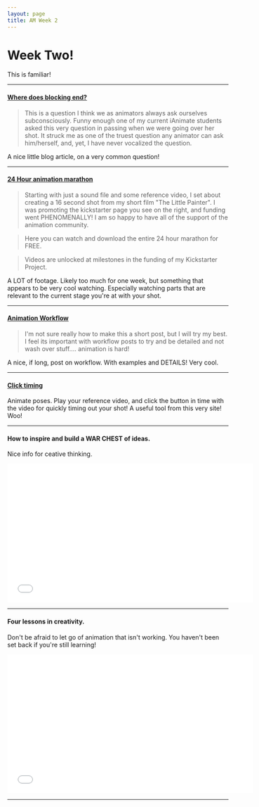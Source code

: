 ```yaml
---
layout: page
title: AM Week 2
---
```


# Week Two!

This is familiar!

----

#### [Where does blocking end?](http://www.animation-addicts.com/2012/07/01/where-does-blocking-end/)

>This is a question I think we as animators always ask ourselves subconsciously. Funny enough one of my current iAnimate students asked this very question in passing when we were going over her shot. It struck me as one of the truest question any animator can ask him/herself, and, yet, I have never vocalized the question.

A nice little blog article, on a very common question!

----

#### [24 Hour animation marathon](http://www.kennyroy.com/public/24-Hour-Marathon-Video-Download-Page.cfm)

> Starting with just a sound file and some reference video, I set about creating a 16 second shot from my short film "The Little Painter".  I was promoting the kickstarter page you see on the right, and funding went PHENOMENALLY!  I am so happy to have all of the support of the animation community.

>Here you can watch and download the entire 24 hour marathon for FREE.

>Videos are unlocked at milestones in the funding of my  Kickstarter Project.

A LOT of footage. Likely too much for one week, but something that appears to be very cool watching. Especially watching parts that are relevant to the current stage you're at with your shot.

----

#### [Animation Workflow](http://fliponline.blogspot.co.nz/2008/02/turok-animation-workflow.html)

>I'm not sure really how to make this a short post, but I will try my best. I feel its important with workflow posts to try and be detailed and not wash over stuff.... animation is hard!

A nice, if long, post on workflow. With examples and DETAILS! Very cool.

----

#### [Click timing](http://internetimagery.com/news/click-timing/)

Animate poses. Play your reference video, and click the button in time with the video for quickly timing out your shot!
A useful tool from this very site! Woo!

----

#### How to inspire and build a WAR CHEST of ideas.

Nice info for ceative thinking.

<div class="js-video [vimeo, widescreen]"><iframe width="560" height="315" src="//www.youtube-nocookie.com/embed/P7ncV_h_Llc?rel=0" frameborder="0" allowfullscreen></iframe></div>

----

#### Four lessons in creativity.

Don't be afraid to let go of animation that isn't working. You haven't been set back if you're still learning!

<div class="js-video [vimeo, widescreen]"><iframe width="560" height="315" src="//www.youtube-nocookie.com/embed/sY0Pf_pfqCI?rel=0" frameborder="0" allowfullscreen></iframe></div>

----